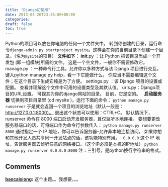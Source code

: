 ```yaml
---
title: "Django初使用"
date: 2013-04-26T23:36:00+08:00
categories: 
draft: false
toc: true
---
```


Python的项目可以放在你电脑的任何一个文件夹中。 转到你创建的目录，运行命令`django-admin.py startproject mysite`。这样会在你的当前目录下创建一个目录。（名为`mysite`的项目） **文件如下：** __init__.py ：让 Python 把该目录当成一个开发包 (即一组模块)所需的文件。 这是一个空文件，一般你不需要修改它。 manage.py ：一种命令行工具，允许你以多种方式与该 Django 项目进行交互。 键入python manage.py help，看一下它能做什么。 你应当不需要编辑这个文件；在这个目录下生成它纯是为了方便。 settings.py ：该 Django 项目的设置或配置。 查看并理解这个文件中可用的设置类型及其默认值。 urls.py：Django项目的URL设置。 可视其为你的django网站的目录。 目前，它是空的。   **启动服务器** 切换到项目目录里 (cd mysite )，运行下面的命令： `python manage.py runserver` 于是就会返回一个项目的浏览地址（默认一般是：http://127.0.0.1:8000）。 退出这个状态可以使用：CTRL+C。 默认情况下， runserver 命令在 8000 端口启动开发服务器，且仅监听本地连接。 要想要更改服务器端口的话，可将端口作为命令行参数传入： `python manage.py runserver 8080` 通过指定一个 IP 地址，你可以告诉服务器–允许非本地连接访问。 如果你想和其他开发人员共享同一开发站点的话，该功能特别有用。 `` 0.0.0.0`` 这个 IP 地址，告诉服务器去侦听任意的网络接口。（这个IP必须是本机的IP地址） `python manage.py runserver 0.0.0.0:8000` 注：三引号，是python换行字符串的格式。

## Comments

**[baocaixiong](#146 "2013-05-01 22:00:57"):** 这个主题。。我想要。。。

